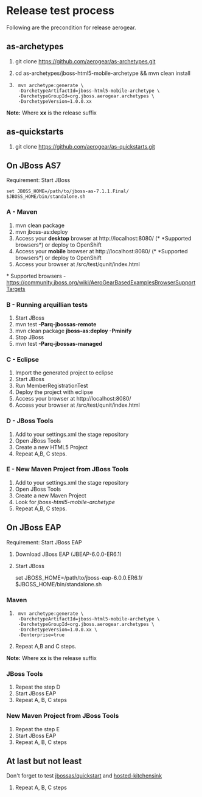 # Release test process

Following are the precondition for release aerogear.


## as-archetypes

1.	git clone https://github.com/aerogear/as-archetypes.git

2.	cd as-archetypes/jboss-html5-mobile-archetype && mvn clean install

3.		mvn archetype:generate \                                                     
        -DarchetypeArtifactId=jboss-html5-mobile-archetype \
        -DarchetypeGroupId=org.jboss.aerogear.archetypes \
        -DarchetypeVersion=1.0.0.xx 
        

**Note:** Where **xx** is the release suffix

## as-quickstarts

1. git clone https://github.com/aerogear/as-quickstarts.git


## On JBoss AS7

Requirement: Start JBoss
	
	set JBOSS_HOME=/path/to/jboss-as-7.1.1.Final/
	$JBOSS_HOME/bin/standalone.sh

### A - Maven

1. mvn clean package
2. mvn jboss-as:deploy
3. Access your **desktop** browser at http://localhost:8080/<artifactId> (* \*Supported browsers*) or deploy to OpenShift
4. Access your **mobile** browser at http://localhost:8080/<artifactId> (* \*Supported browsers*) or deploy to OpenShift
4. Access your browser at <app-root>/src/test/qunit/index.html

\* Supported browsers - https://community.jboss.org/wiki/AeroGearBasedExamplesBrowserSupportTargets

### B - Running arquillian tests

1. Start JBoss
2. mvn test **-Parq-jbossas-remote**
3. mvn clean package **jboss-as:deploy -Pminify**
4. Stop JBoss
5. mvn test **-Parq-jbossas-managed**	


### C - Eclipse

1. Import the generated project to eclipse
2. Start JBoss
3. Run MemberRegistrationTest
4. Deploy the project with eclipse
5. Access your browser at http://localhost:8080/<artifactId>
6. Access your browser at <app-root>/src/test/qunit/index.html

### D - JBoss Tools

1. Add to your settings.xml the stage repository
2. Open JBoss Tools 
3. Create a new HTML5 Project
4. Repeat A,B, C steps.

### E - New Maven Project from JBoss Tools

1. Add to your settings.xml the stage repository
2. Open JBoss Tools 
3. Create a new Maven Project
4. Look for *jboss-html5-mobile-archetype*
4. Repeat A,B, C steps.

## On JBoss EAP

Requirement: Start JBoss EAP

1. Download JBoss EAP (JBEAP-6.0.0-ER6.1)

2. Start JBoss
	
	set JBOSS_HOME=/path/to/jboss-eap-6.0.0.ER6.1/
	$JBOSS_HOME/bin/standalone.sh
	
### Maven
	
1. 		mvn archetype:generate \
        -DarchetypeArtifactId=jboss-html5-mobile-archetype \
        -DarchetypeGroupId=org.jboss.aerogear.archetypes \
        -DarchetypeVersion=1.0.0.xx \
        -Denterprise=true

2. Repeat A,B and C steps.

**Note:** Where **xx** is the release suffix


### JBoss Tools

1. Repeat the step D
2. Start JBoss EAP 
3. Repeat A, B, C steps

### New Maven Project from JBoss Tools

1. Repeat the step E
2. Start JBoss EAP 
3. Repeat A, B, C steps


## At last but not least

Don't forget to test [jbossas/quickstart](https://github.com/jbossas/quickstart/) and [hosted-kitchensink](https://github.com/aerogear/hosted-kitchensink)

1. Repeat A, B, C steps






